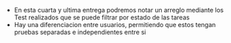 - En esta cuarta y ultima entrega podremos notar un arreglo mediante los Test realizados que se puede filtrar por estado de las tareas
- Hay una diferenciacion entre usuarios, permitiendo que estos tengan pruebas separadas e independientes entre si

